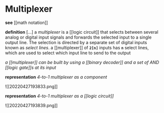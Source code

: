 # Multiplexer

**see** [[math notation]]

**definition** [&hellip;] a _multiplexer_ is a [[logic circuit]] that selects between several analog or digital input signals and forwards the selected input to a single output line. The selection is directed by a separate set of digital inputs known as _select lines_. a [[multiplexer]] of **`2[n]`** inputs has **`n`** select lines, which are used to select which input line to send to the output

_a [[multiplexer]] can be built by using a [[binary decoder]] and a set of AND [[logic gate]]s at its input_

**representation** _4-to-1 multiplexer as a component_

![[20220427193833.png]]

**representation** _4-to-1 multiplexer as a [[logic circuit]]_

![[20220427193839.png]]

